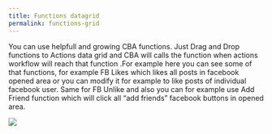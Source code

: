 ```yaml
---
title: Functions datagrid
permalink: functions-grid
---
```


You can use helpfull and growing CBA functions. Just Drag and Drop functions to Actions data grid and CBA will calls the function when actions workflow will reach that function .For example here you can see some of that functions, for example FB Likes which likes all posts in facebook opened area or you can modify it for example to like posts of individual facebook user. Same for FB Unlike and also you can for example use Add Friend function which will click all “add friends” facebook buttons in opened area. 

![](/images/Function-to-action.jpg)